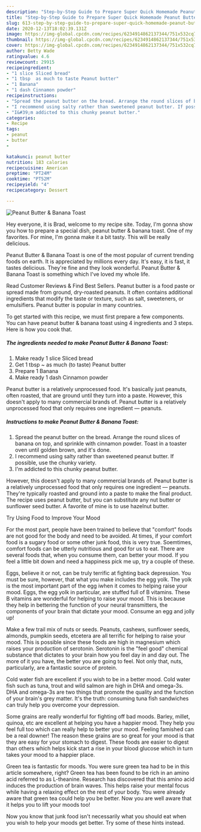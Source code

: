 ```yaml
---
description: "Step-by-Step Guide to Prepare Super Quick Homemade Peanut Butter &amp;amp; Banana Toast"
title: "Step-by-Step Guide to Prepare Super Quick Homemade Peanut Butter &amp;amp; Banana Toast"
slug: 613-step-by-step-guide-to-prepare-super-quick-homemade-peanut-butter-and-amp-banana-toast
date: 2020-12-13T18:02:39.131Z
image: https://img-global.cpcdn.com/recipes/6234914862137344/751x532cq70/peanut-butter-banana-toast-recipe-main-photo.jpg
thumbnail: https://img-global.cpcdn.com/recipes/6234914862137344/751x532cq70/peanut-butter-banana-toast-recipe-main-photo.jpg
cover: https://img-global.cpcdn.com/recipes/6234914862137344/751x532cq70/peanut-butter-banana-toast-recipe-main-photo.jpg
author: Betty Wade
ratingvalue: 4.6
reviewcount: 29915
recipeingredient:
- "1 slice Sliced bread"
- "1 tbsp  as much to taste Peanut butter"
- "1 Banana"
- "1 dash Cinnamon powder"
recipeinstructions:
- "Spread the peanut butter on the bread. Arrange the round slices of banana on top, and sprinkle with cinnamon powder. Toast in a toaster oven until golden brown, and it&#39;s done."
- "I recommend using salty rather than sweetened peanut butter. If possible, use the chunky variety."
- "I&#39;m addicted to this chunky peanut butter."
categories:
- Recipe
tags:
- peanut
- butter
- 

katakunci: peanut butter  
nutrition: 183 calories
recipecuisine: American
preptime: "PT24M"
cooktime: "PT52M"
recipeyield: "4"
recipecategory: Dessert

---
```



![Peanut Butter &amp; Banana Toast](https://img-global.cpcdn.com/recipes/6234914862137344/751x532cq70/peanut-butter-banana-toast-recipe-main-photo.jpg)

Hey everyone, it is Brad, welcome to my recipe site. Today, I'm gonna show you how to prepare a special dish, peanut butter &amp; banana toast. One of my favorites. For mine, I'm gonna make it a bit tasty. This will be really delicious.

Peanut Butter &amp; Banana Toast is one of the most popular of current trending foods on earth. It is appreciated by millions every day. It's easy, it is fast, it tastes delicious. They're fine and they look wonderful. Peanut Butter &amp; Banana Toast is something which I've loved my whole life.

Read Customer Reviews &amp; Find Best Sellers. Peanut butter is a food paste or spread made from ground, dry-roasted peanuts. It often contains additional ingredients that modify the taste or texture, such as salt, sweeteners, or emulsifiers. Peanut butter is popular in many countries.


To get started with this recipe, we must first prepare a few components. You can have peanut butter &amp; banana toast using 4 ingredients and 3 steps. Here is how you cook that.

<!--inarticleads1-->

##### The ingredients needed to make Peanut Butter &amp; Banana Toast:

1. Make ready 1 slice Sliced bread
1. Get 1 tbsp ~ as much (to taste) Peanut butter
1. Prepare 1 Banana
1. Make ready 1 dash Cinnamon powder


Peanut butter is a relatively unprocessed food. It&#39;s basically just peanuts, often roasted, that are ground until they turn into a paste. However, this doesn&#39;t apply to many commercial brands of. Peanut butter is a relatively unprocessed food that only requires one ingredient — peanuts. 

<!--inarticleads2-->

##### Instructions to make Peanut Butter &amp; Banana Toast:

1. Spread the peanut butter on the bread. Arrange the round slices of banana on top, and sprinkle with cinnamon powder. Toast in a toaster oven until golden brown, and it&#39;s done.
1. I recommend using salty rather than sweetened peanut butter. If possible, use the chunky variety.
1. I&#39;m addicted to this chunky peanut butter.


However, this doesn&#39;t apply to many commercial brands of. Peanut butter is a relatively unprocessed food that only requires one ingredient — peanuts. They&#39;re typically roasted and ground into a paste to make the final product. The recipe uses peanut butter, but you can substitute any nut butter or sunflower seed butter. A favorite of mine is to use hazelnut butter. 

Try Using Food to Improve Your Mood


For the most part, people have been trained to believe that "comfort" foods are not good for the body and need to be avoided. At times, if your comfort food is a sugary food or some other junk food, this is very true. Soemtimes, comfort foods can be utterly nutritious and good for us to eat. There are several foods that, when you consume them, can better your mood. If you feel a little bit down and need a happiness pick me up, try a couple of these.

Eggs, believe it or not, can be truly terrific at fighting back depression. You must be sure, however, that what you make includes the egg yolk. The yolk is the most important part of the egg iwhen it comes to helping raise your mood. Eggs, the egg yolk in particular, are stuffed full of B vitamins. These B vitamins are wonderful for helping to raise your mood. This is because they help in bettering the function of your neural transmitters, the components of your brain that dictate your mood. Consume an egg and jolly up!

Make a few trail mix of nuts or seeds. Peanuts, cashews, sunflower seeds, almonds, pumpkin seeds, etcetera are all terrific for helping to raise your mood. This is possible since these foods are high in magnesium which raises your production of serotonin. Serotonin is the "feel good" chemical substance that dictates to your brain how you feel day in and day out. The more of it you have, the better you are going to feel. Not only that, nuts, particularly, are a fantastic source of protein.

Cold water fish are excellent if you wish to be in a better mood. Cold water fish such as tuna, trout and wild salmon are high in DHA and omega-3s. DHA and omega-3s are two things that promote the quality and the function of your brain's grey matter. It's the truth: consuming tuna fish sandwiches can truly help you overcome your depression. 

Some grains are really wonderful for fighting off bad moods. Barley, millet, quinoa, etc are excellent at helping you have a happier mood. They help you feel full too which can really help to better your mood. Feeling famished can be a real downer! The reason these grains are so great for your mood is that they are easy for your stomach to digest. These foods are easier to digest than others which helps kick start a rise in your blood glucose which in turn takes your mood to a happier place.

Green tea is fantastic for moods. You were sure green tea had to be in this article somewhere, right? Green tea has been found to be rich in an amino acid referred to as L-theanine. Research has discovered that this amino acid induces the production of brain waves. This helps raise your mental focus while having a relaxing effect on the rest of your body. You were already aware that green tea could help you be better. Now you are well aware that it helps you to lift your moods too!

Now you know that junk food isn't necessarily what you should eat when you wish to help your moods get better. Try  some  of  these  hints  instead.

